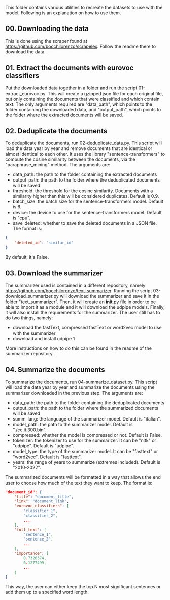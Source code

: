 This folder contains various utilities to recreate the datasets to use with the model. Following is an explanation on how to use them.

## 00. Downloading the data
This is done using the scraper found at https://github.com/bocchilorenzo/scrapelex. Follow the readme there to download the data.

## 01. Extract the documents with eurovoc classifiers
Put the downloaded data together in a folder and run the script 01-extract_eurovoc.py. This will create a gzipped json file for each original file, but only containing the documents that were classified and which contain text. The only arguments required are "data_path", which points to the folder containing the downloaded data, and "output_path", which points to the folder where the extracted documents will be saved.

## 02. Deduplicate the documents
To deduplicate the documents, run 02-deduplicate_data.py. This script will load the data year by year and remove documents that are identical or almost identical to each other. It uses the library "sentence-transformers" to compute the cosine similarity between the documents, via the "paraphrase_mining" method. The arguments are:

- data_path: the path to the folder containing the extracted documents
- output_path: the path to the folder where the deduplicated documents will be saved
- threshold: the threshold for the cosine similarity. Documents with a similarity higher than this will be considered duplicates. Default is 0.9.
- batch_size: the batch size for the sentence-transformers model. Default is 6.
- device: the device to use for the sentence-transformers model. Default is "cpu".
- save_deleted: whether to save the deleted documents in a JSON file. The format is:

```json
{
    "deleted_id": "similar_id"
}
```

By default, it's False.

## 03. Download the summarizer
The summarizer used is contained in a different repository, namely https://github.com/bocchilorenzo/text-summarizer. Running the script 03-download_summarizer.py will download the summarizer and save it in the folder "text_summarizer". Then, it will create an __init__.py file in order to be able to import it as a module and it will download the udpipe models. Finally, it will also install the requirements for the summarizer. The user still has to do two things, namely:

- download the fastText, compressed fastText or word2vec model to use with the summarizer
- download and install udpipe 1

More instructions on how to do this can be found in the readme of the summarizer repository.

## 04. Summarize the documents
To summarize the documents, run 04-summarize_dataset.py. This script will load the data year by year and summarize the documents using the summarizer downloaded in the previous step. The arguments are:

- data_path: the path to the folder containing the deduplicated documents
- output_path: the path to the folder where the summarized documents will be saved
- summ_lang: the language of the summarizer model. Default is "italian".
- model_path: the path to the summarizer model. Default is "./cc.it.300.bin".
- compressed: whether the model is compressed or not. Default is False.
- tokenizer: the tokenizer to use for the summarizer. It can be "nltk" or "udpipe". Default is "udpipe".
- model_type: the type of the summarizer model. It can be "fasttext" or "word2vec". Default is "fasttext".
- years: the range of years to summarize (extremes included). Default is "2010-2022".

The summarized documents will be formatted in a way that allows the end user to choose how much of the text they want to keep. The format is:

```json
"document_id": {
    "title": "document_title",
    "link": "document_link",
    "eurovoc_classifiers": [
        "classifier_1",
        "classifier_2",
        ...
    ],
    "full_text": [
        "sentence_1",
        "sentence_2",
        ...
    ],
    "importance": [
        0.7326374,
        0.1277499,
        ...
    ]
}
```

This way, the user can either keep the top N most significant sentences or add them up to a specified word length.